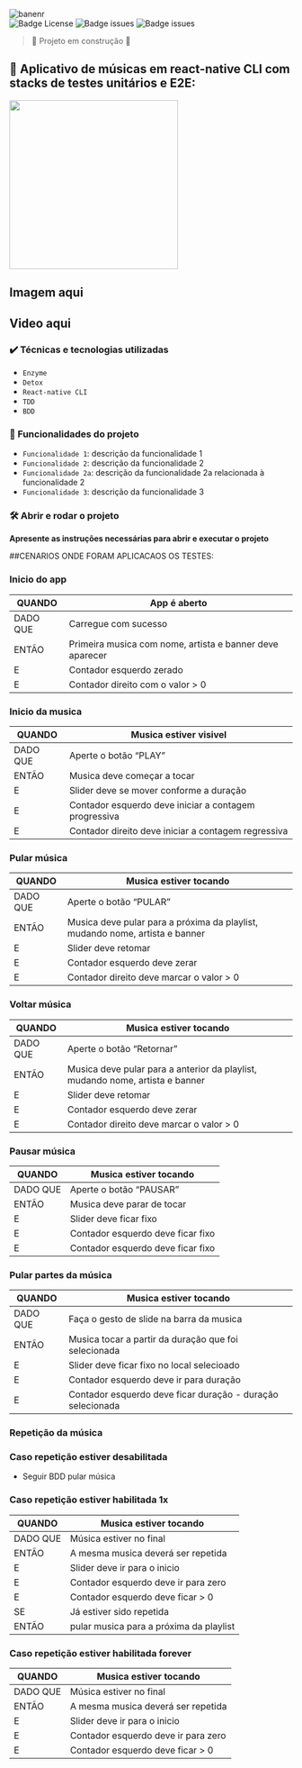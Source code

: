 ![banenr](https://user-images.githubusercontent.com/67022479/156891123-d5afe5db-cd18-4ec3-af04-a272869430b6.png)
<br>
![Badge License](https://img.shields.io/github/license/Edullk/app_music_tests)
![Badge issues](https://img.shields.io/github/issues/Edullk/app_music_tests)
![Badge issues](https://img.shields.io/snyk/vulnerabilities/github/Edullk/app_music_tests)

> :construction: Projeto em construção :construction:

## :iphone: Aplicativo de músicas em react-native CLI com stacks de testes unitários e E2E:

<image style="width: 300px; heigth: 300px" src="https://user-images.githubusercontent.com/67022479/156898321-926b48af-7c10-4e8c-934a-21eb50cf5518.png"></image>

## Imagem aqui 
## Video aqui

### ✔️ Técnicas e tecnologias utilizadas

- ``Enzyme``
- ``Detox``
- ``React-native CLI``
- ``TDD``
- ``BDD``


### :hammer: Funcionalidades do projeto

- `Funcionalidade 1`: descrição da funcionalidade 1
- `Funcionalidade 2`: descrição da funcionalidade 2
- `Funcionalidade 2a`: descrição da funcionalidade 2a relacionada à funcionalidade 2
- `Funcionalidade 3`: descrição da funcionalidade 3


### 🛠️ Abrir e rodar o projeto

**Apresente as instruções necessárias para abrir e executar o projeto**


##CENARIOS ONDE FORAM APLICACAOS OS TESTES:

### Inicio do app

| QUANDO | App é aberto |
| --- | --- |
| DADO QUE  | Carregue com sucesso |
| ENTÃO | Primeira musica com nome, artista e banner deve aparecer |
| E | Contador esquerdo zerado |
| E | Contador direito com o valor > 0 |

### Inicio da musica

| QUANDO | Musica estiver visivel |
| --- | --- |
| DADO QUE  | Aperte o botão “PLAY” |
| ENTÃO | Musica deve começar a tocar |
| E | Slider deve se mover conforme a duração |
| E | Contador esquerdo deve iniciar a contagem progressiva |
| E | Contador  direito deve iniciar a contagem regressiva |

### Pular música

| QUANDO | Musica estiver tocando |
| --- | --- |
| DADO QUE  | Aperte o botão “PULAR” |
| ENTÃO | Musica deve pular para a próxima da playlist, mudando nome, artista e banner |
| E | Slider deve retomar |
| E | Contador esquerdo deve zerar |
| E | Contador  direito deve marcar o valor > 0 |

### Voltar música

| QUANDO | Musica estiver tocando |
| --- | --- |
| DADO QUE  | Aperte o botão “Retornar” |
| ENTÃO | Musica deve pular para a anterior da playlist, mudando nome, artista e banner |
| E | Slider deve retomar |
| E | Contador esquerdo deve zerar |
| E | Contador  direito deve marcar o valor > 0 |

### Pausar música

| QUANDO | Musica estiver tocando |
| --- | --- |
| DADO QUE  | Aperte o botão “PAUSAR” |
| ENTÃO | Musica deve parar de tocar |
| E | Slider deve ficar fixo |
| E | Contador esquerdo deve ficar fixo |
| E | Contador esquerdo deve ficar fixo |

### Pular partes da música

| QUANDO | Musica estiver tocando |
| --- | --- |
| DADO QUE  | Faça o gesto de slide na barra da musica |
| ENTÃO | Musica tocar a partir da duração que foi selecionada |
| E | Slider deve ficar fixo no local selecioado |
| E | Contador esquerdo deve ir para duração |
| E | Contador esquerdo deve ficar duração - duração selecionada |

### Repetição da música

### Caso repetição estiver desabilitada

- Seguir BDD pular música

### Caso repetição estiver habilitada 1x

| QUANDO | Musica estiver tocando |
| --- | --- |
| DADO QUE  | Música estiver no final |
| ENTÃO | A mesma musica deverá ser repetida |
| E | Slider deve ir para o inicio |
| E | Contador esquerdo deve ir para zero |
| E | Contador esquerdo deve ficar > 0  |
| SE | Já estiver sido repetida |
| ENTÃO | pular musica para a próxima da playlist |

### Caso repetição estiver habilitada forever

| QUANDO | Musica estiver tocando |
| --- | --- |
| DADO QUE  | Música estiver no final |
| ENTÃO | A mesma musica deverá ser repetida |
| E | Slider deve ir para o inicio |
| E | Contador esquerdo deve ir para zero |
| E | Contador esquerdo deve ficar > 0  |
